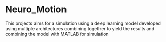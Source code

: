 # Neuro_Motion
This projects aims for a simulation using a deep learning model developed using multiple architectures combining together to yield the results and combining the model with MATLAB for simulation
